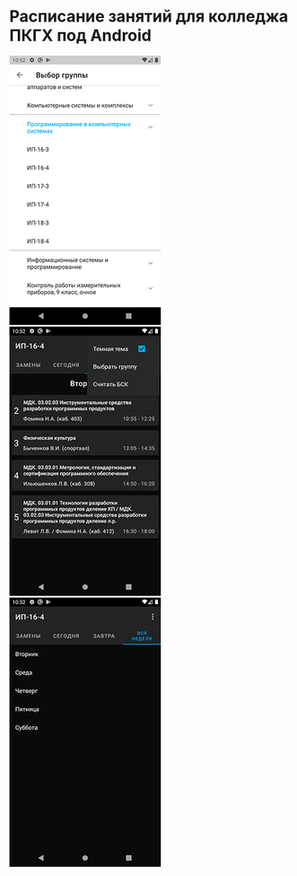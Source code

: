 # Расписание занятий для колледжа ПКГХ под Android
![](https://github.com//danl12/PKGHSchedule/blob/master/Screenshot_1575888723.png?raw=true) ![](https://github.com//danl12/PKGHSchedule/blob/master/Screenshot_1575888744.png?raw=true) ![](https://github.com//danl12/PKGHSchedule/blob/master/Screenshot_1575888755.png?raw=true)
